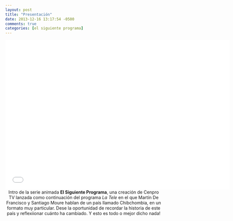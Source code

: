 ```yaml
---
layout: post
title: "Presentación"
date: 2013-12-16 13:17:54 -0500
comments: true
categories: [el siguiente programa]
---
```

<div align="center"><iframe width="720" height="480" src="//www.youtube.com/embed/epwH1VAYTIo" frameborder="0" allowfullscreen></iframe>
Intro de la serie animada <b>El Siguiente Programa</b>, una creación de Cenpro TV lanzada como continuación del programa <i>La Tele</i> en el que Martín De Francisco y Santiago Moure hablan de un país llamado Chibchombia, en un formato muy particular. Dese la oportunidad de recordar la historia de este país y reflexiionar cuánto ha cambiado. Y esto es todo o mejor dicho nada!
</div>